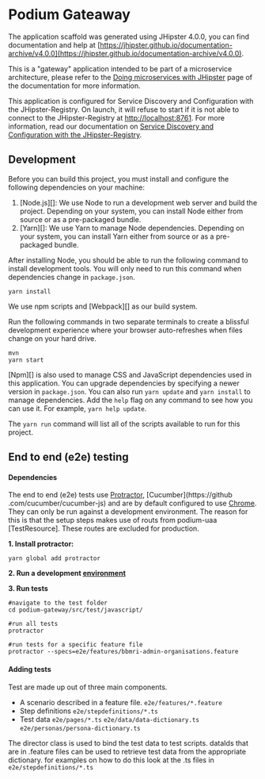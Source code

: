 # Podium Gateaway

The application scaffold was generated using JHipster 4.0.0, you can find documentation and help at [https://jhipster.github.io/documentation-archive/v4.0.0](https://jhipster.github.io/documentation-archive/v4.0.0).

This is a "gateway" application intended to be part of a microservice architecture, please refer to the [Doing 
microservices with JHipster](http://www.jhipster.tech/documentation-archive/v4.0.0/microservices-architecture/) page of the documentation for more information.

This application is configured for Service Discovery and Configuration with the JHipster-Registry. On launch, it will
 refuse to start if it is not able to connect to the JHipster-Registry at [http://localhost:8761](http://localhost:8761). For more information, read our documentation on [Service Discovery and Configuration with the JHipster-Registry](http://www.jhipster.tech/documentation-archive/v4.0.0/microservices-architecture/#jhipster-registry).

## Development

Before you can build this project, you must install and configure the following dependencies on your machine:
1. [Node.js][]: We use Node to run a development web server and build the project.
   Depending on your system, you can install Node either from source or as a pre-packaged bundle.
2. [Yarn][]: We use Yarn to manage Node dependencies.
   Depending on your system, you can install Yarn either from source or as a pre-packaged bundle.

After installing Node, you should be able to run the following command to install development tools.
You will only need to run this command when dependencies change in `package.json`.

    yarn install

We use npm scripts and [Webpack][] as our build system.

Run the following commands in two separate terminals to create a blissful development experience where your browser
auto-refreshes when files change on your hard drive.

    mvn
    yarn start

[Npm][] is also used to manage CSS and JavaScript dependencies used in this application. You can upgrade dependencies by
specifying a newer version in `package.json`. You can also run `yarn update` and `yarn install` to manage dependencies.
Add the `help` flag on any command to see how you can use it. For example, `yarn help update`.

The `yarn run` command will list all of the scripts available to run for this project.

## <a href="e2e-testing"></a> End to end (e2e) testing

#### Dependencies
The end to end (e2e) tests use [Protractor](http://www.protractortest.org/#/), [Cucumber](https://github
.com/cucumber/cucumber-js) and are by default configured to use [Chrome](https://www.google.com/chrome/browser/desktop/index.html). They can only be run against a development environment.
The reason for this is that the setup steps makes use of routs from podium-uaa [TestResource]. These routes are excluded for production.

**1. Install protractor:**
~~~
yarn global add protractor
~~~

**2. Run a development [environment](../README.md#development)**

**3. Run tests**
~~~
#navigate to the test folder
cd podium-gateway/src/test/javascript/

#run all tests
protractor

#run tests for a specific feature file
protractor --specs=e2e/features/bbmri-admin-organisations.feature
~~~

#### Adding tests
Test are made up out of three main components.
- A scenario described in a feature file. `e2e/features/*.feature`
- Step definitions `e2e/stepdefinitions/*.ts`
- Test data `e2e/pages/*.ts` `e2e/data/data-dictionary.ts` `e2e/personas/persona-dictionary.ts`

The director class is used to bind the test data to test scripts. dataIds that are in .feature files can be used to 
retrieve test data from the appropriate dictionary.
for examples on how to do this look at the .ts files in `e2e/stepdefinitions/*.ts`

